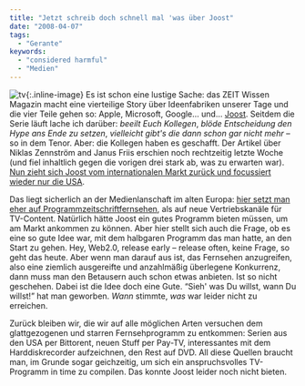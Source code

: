```yaml
---
title: "Jetzt schreib doch schnell mal 'was über Joost"
date: "2008-04-07"
tags:
  - "Gerante"
keywords:
  - "considered harmful"
  - "Medien"
---
```


![tv](/images/codecandies/tvset.gif){:.inline-image} Es ist schon eine lustige Sache: das ZEIT Wissen Magazin macht eine vierteilige Story über Ideenfabriken unserer Tage und die vier Teile gehen so: Apple, Microsoft, Google… und… [Joost](http://joost.com). Seitdem die Serie läuft lache ich darüber: _beeilt Euch Kollegen_, _blöde Entscheidung den Hype ans Ende zu setzen_, _vielleicht gibt's die dann schon gar nicht mehr_ – so in dem Tenor. Aber: die Kollegen haben es geschafft. Der Artikel über Niklas Zennström and Janus Friis erschien noch rechtzeitig letzte Woche (und fiel inhaltlich gegen die vorigen drei stark ab, was zu erwarten war). [Nun zieht sich Joost vom internationalen Markt zurück und focussiert wieder nur die USA](http://business.timesonline.co.uk/tol/business/industry_sectors/technology/article3688393.ece).

Das liegt sicherlich an der Medienlanschaft im alten Europa: [hier setzt man eher auf Programmzeitschriftfernsehen](http://medienlese.com/2008/04/06/das-joost-drama/), als auf neue Vertriebskanäle für TV-Content. Natürlich hätte Joost ein gutes Programm bieten müssen, um am Markt ankommen zu können. Aber hier stellt sich auch die Frage, ob es eine so gute Idee war, mit dem halbgaren Programm das man hatte, an den Start zu gehen. Hey, Web2.0, release early – release often, keine Frage, so geht das heute. Aber wenn man darauf aus ist, das Fernsehen anzugreifen, also eine ziemlich ausgereifte und anzahlmäßig überlegene Konkurrenz, dann muss man den Betausern auch schon etwas anbieten. Ist so nicht geschehen. Dabei ist die Idee doch eine Gute. “Sieh' was Du willst, wann Du willst!” hat man geworben. _Wann_ stimmte, _was_ war leider nicht zu erreichen.

Zurück bleiben wir, die wir auf alle möglichen Arten versuchen dem glattgezogenen und starren Fernsehprogramm zu entkommen: Serien aus den USA per Bittorent, neuen Stuff per Pay-TV, interessantes mit dem Harddiskrecorder aufzeichnen, den Rest auf DVD. All diese Quellen braucht man, im Grunde sogar geichzeitig, um sich ein anspruchsvolles TV-Programm in time zu compilen. Das konnte Joost leider noch nicht bieten.
